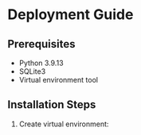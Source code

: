 
# Deployment Guide

## Prerequisites
- Python 3.9.13
- SQLite3
- Virtual environment tool

## Installation Steps

1. Create virtual environment:
